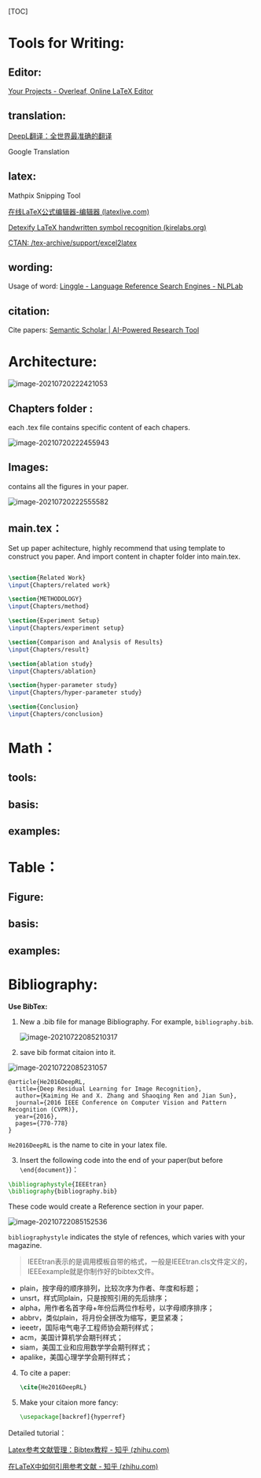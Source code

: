 [TOC]



# Tools for Writing:

## Editor:

[Your Projects - Overleaf, Online LaTeX Editor](https://www.overleaf.com/project)

## translation:

[DeepL翻译：全世界最准确的翻译](https://www.deepl.com/translator)

Google Translation

## latex:

Mathpix Snipping Tool

[在线LaTeX公式编辑器-编辑器 (latexlive.com)](https://www.latexlive.com/##)

[Detexify LaTeX handwritten symbol recognition (kirelabs.org)](http://detexify.kirelabs.org/classify.html)

[CTAN: /tex-archive/support/excel2latex](https://ctan.org/tex-archive/support/excel2latex)

## wording:

Usage of word: [Linggle - Language Reference Search Engines - NLPLab](https://linggle.com/)

## citation:

Cite papers: [Semantic Scholar | AI-Powered Research Tool](https://www.semanticscholar.org/)





# Architecture:

![image-20210720222421053](Latex%20cheatsheet.assets/image-20210720222421053.png)

## Chapters folder :

each .tex file contains specific content of each chapers. 

![image-20210720222455943](Latex%20cheatsheet.assets/image-20210720222455943.png)





## Images: 

contains all the figures in your paper.

![image-20210720222555582](Latex%20cheatsheet.assets/image-20210720222555582.png)

## main.tex：

Set up paper achitecture, highly recommend that using template to construct you paper.  And import content in chapter folder into main.tex.

```latex

\section{Related Work}
\input{Chapters/related work}

\section{METHODOLOGY}
\input{Chapters/method}

\section{Experiment Setup}
\input{Chapters/experiment setup}

\section{Comparison and Analysis of Results}
\input{Chapters/result}

\section{ablation study}
\input{Chapters/ablation}

\section{hyper-parameter study}
\input{Chapters/hyper-parameter study}

\section{Conclusion}
\input{Chapters/conclusion}
```



# Math：

## tools:

## basis:

## examples:

# Table：

## Figure:

## basis:

## examples:

# Bibliography:

**Use BibTex:**

1. New a .bib file for manage Bibliography. For example, `bibliography.bib`.

   ![image-20210722085210317](Latex%20cheatsheet.assets/image-20210722085210317.png)

2.  save bib format citaion into it.

   

   ![image-20210722085231057](Latex%20cheatsheet.assets/image-20210722085231057.png)

   

```text
@article{He2016DeepRL,
  title={Deep Residual Learning for Image Recognition},
  author={Kaiming He and X. Zhang and Shaoqing Ren and Jian Sun},
  journal={2016 IEEE Conference on Computer Vision and Pattern Recognition (CVPR)},
  year={2016},
  pages={770-778}
}
```

`He2016DeepRL` is the name to cite in your latex file.

3. Insert the following code into the end of your paper(but before `\end{document}`)：

```latex
\bibliographystyle{IEEEtran}
\bibliography{bibliography.bib}
```

These code would create a Reference section in your paper.

![image-20210722085152536](Latex%20cheatsheet.assets/image-20210722085152536.png)

`bibliographystyle` indicates the style of refences, which varies with your magazine.

> IEEEtran表示的是调用模板自带的格式，一般是IEEEtran.cls文件定义的，IEEEexample就是你制作好的bibtex文件。

- plain，按字母的顺序排列，比较次序为作者、年度和标题；
- unsrt，样式同plain，只是按照引用的先后排序；
- alpha，用作者名首字母+年份后两位作标号，以字母顺序排序；
- abbrv，类似plain，将月份全拼改为缩写，更显紧凑；
- ieeetr，国际电气电子工程师协会期刊样式；
- acm，美国计算机学会期刊样式；
- siam，美国工业和应用数学学会期刊样式；
- apalike，美国心理学学会期刊样式；

4. To cite a paper:

   ```latex
   \cite{He2016DeepRL}
   ```

5. Make your citaion more fancy:

   ```latex
   \usepackage[backref]{hyperref}
   ```

Detailed tutorial：

[Latex参考文献管理：Bibtex教程 - 知乎 (zhihu.com)](https://zhuanlan.zhihu.com/p/114733612)

[在LaTeX中如何引用参考文献 - 知乎 (zhihu.com)](https://zhuanlan.zhihu.com/p/265479955)

